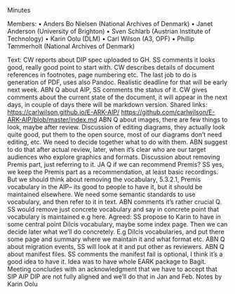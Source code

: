 Minutes

Members: 
•	Anders Bo Nielsen (National Archives of Denmark)
•	Janet Anderson (University of Brighton)
•	Sven Schlarb (Austrian Institute of Technology)
•	Karin Oolu (DLM)
•	Carl Wilson (A3, OPF) 
•	Phillip Tømmerholt (National Archives of Denmark)

Text: 
CW reports about DIP spec uploaded to GH. SS comments it looks good, really good point to start with. CW describes details of document references in footnotes, page numbering etc. The last job to do is generation of PDF, uses also Pandoc. Realistic deadline for that will be early next week. ABN Q about AIP, SS comments the status of it. CW gives comments about the current state of the document, it will appear in the next days, in couple of days there will be markdown version. 
Shared links: 
https://carlwilson.github.io/E-ARK-AIP/
https://github.com/carlwilson/E-ARK-AIP/blob/master/index.md
ABN Q about images, there are few things to look, maybe after review. Discussion of editing diagrams, they actually look quite good, put them to the open source, most of our diagrams don’t need editing, etc. We need to decide together what to do with them. ABN suggest to do that after actual review, later, when it’s clear who are our target audiences who explore graphics and formats. Discussion about removing Premis part, just referring to it. JA Q if we can recommend Premis? SS yes, we keep the Premis part as a recommendation, at least basic recordings. But we should think about removing the vocabulary, 5.3.2.1, Premis vocabulary in the AIP– its good to people to have it, but it should be maintained elsewhere. We need some semantic standards to use vocabulary, and then refer to it in text. ABN comments it’s rather crucial Q. SS would remove just concrete vocabulary and say in concrete point that vocabulary is maintained e.g here. 
Agreed: SS propose to Karin to have in some central point Dilcis vocabulary, maybe some index page. Then we can decide later what we’ll do concretely. E.g Dilcis vocabularies, and put there some page and summary where we maintain it and what format etc. 
ABN Q about migration events, SS will look at it and put other as reviewers. 
ABN Q about manifest files. SS comments the manifest fail is optional, I think it’s a good idea to have it. Idea was to have whole EARK package to Bagit. Meeting concludes with an acknowledgment that we have to accept that SIP AIP DIP are not fully aligned and we’ll do that in Jan and Feb. 
Notes by Karin Oolu
